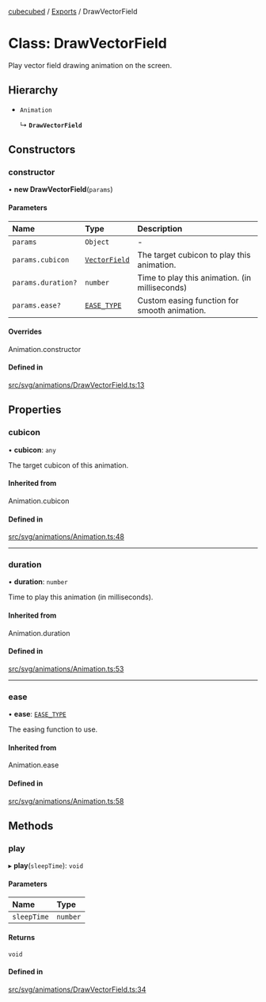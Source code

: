 [cubecubed](/reference/README.md) / [Exports](/reference/modules.md) / DrawVectorField

# Class: DrawVectorField

Play vector field drawing animation on the screen.

## Hierarchy

- `Animation`

  ↳ **`DrawVectorField`**

## Constructors

### constructor

• **new DrawVectorField**(`params`)

#### Parameters

| Name | Type | Description |
| :------ | :------ | :------ |
| `params` | `Object` | - |
| `params.cubicon` | [`VectorField`](/reference/classes/VectorField.md) | The target cubicon to play this animation. |
| `params.duration?` | `number` | Time to play this animation. (in milliseconds) |
| `params.ease?` | [`EASE_TYPE`](/reference/types/EASE_TYPE.md) | Custom easing function for smooth animation. |

#### Overrides

Animation.constructor

#### Defined in

[src/svg/animations/DrawVectorField.ts:13](https://github.com/imaphatduc/cubecubed/blob/db7d6e8/src/svg/animations/DrawVectorField.ts#L13)

## Properties

### cubicon

• **cubicon**: `any`

The target cubicon of this animation.

#### Inherited from

Animation.cubicon

#### Defined in

[src/svg/animations/Animation.ts:48](https://github.com/imaphatduc/cubecubed/blob/db7d6e8/src/svg/animations/Animation.ts#L48)

___

### duration

• **duration**: `number`

Time to play this animation (in milliseconds).

#### Inherited from

Animation.duration

#### Defined in

[src/svg/animations/Animation.ts:53](https://github.com/imaphatduc/cubecubed/blob/db7d6e8/src/svg/animations/Animation.ts#L53)

___

### ease

• **ease**: [`EASE_TYPE`](/reference/types/EASE_TYPE.md)

The easing function to use.

#### Inherited from

Animation.ease

#### Defined in

[src/svg/animations/Animation.ts:58](https://github.com/imaphatduc/cubecubed/blob/db7d6e8/src/svg/animations/Animation.ts#L58)

## Methods

### play

▸ **play**(`sleepTime`): `void`

#### Parameters

| Name | Type |
| :------ | :------ |
| `sleepTime` | `number` |

#### Returns

`void`

#### Defined in

[src/svg/animations/DrawVectorField.ts:34](https://github.com/imaphatduc/cubecubed/blob/db7d6e8/src/svg/animations/DrawVectorField.ts#L34)
